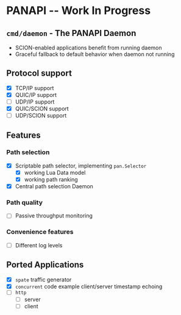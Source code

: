 # PANAPI -- Work In Progress

## `cmd/daemon` - The PANAPI Daemon

* SCION-enabled applications benefit from running daemon
* Graceful fallback to default behavior when daemon not running

## Protocol support

- [x] TCP/IP support
- [x] QUIC/IP support
- [ ] UDP/IP support
- [x] QUIC/SCION support
- [ ] UDP/SCION support

## Features

### Path selection

- [x] Scriptable path selector, implementing `pan.Selector`
  - [x] working Lua Data model
  - [x] working path ranking
- [x] Central path selection Daemon

### Path quality

- [ ] Passive throughput monitoring

### Convenience features
- [ ] Different log levels


## Ported Applications
- [x] `spate` traffic generator
- [x] `concurrent` code example client/server timestamp echoing
- [ ] `http`
  - [ ] server
  - [ ] client
